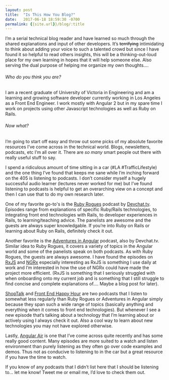 ```yaml
---
layout: post
title:  "Is This How You Blog?"
date:   2017-06-18 18:59:30 -0700
permalink: {{site.url}}/blog/:title
---
```


I’m a serial technical blog reader and have learned so much through the shared explanations and input of other developers. It’s ~~terrifying~~ intimidating to think about adding your voice to such a talented crowd but since I have found it so helpful to read others insights, this will be a thinking-out-loud place for my own learning in hopes that it will help someone else. Also serving the dual purpose of helping me organize my own thoughts....

###### Who do you think you are?

I am a recent graduate of University of Victoria in Engineering and am a learning and growing software developer currently working in Los Angeles as a Front End Engineer. I work mostly with Angular 2 but in my spare time I work on projects using other Javascript technologies as well as Ruby on Rails.

###### Now what?

I’m going to start off easy and throw out some picks of my absolute favorite resources I’ve come across in the technical world. Blogs, newsletters, podcasts, etc I’m all over it. There are *so many* smart people out there with really useful stuff to say.


I spend a ridiculous amount of time sitting in a car (#LA #TrafficLifestyle) and the one thing I’ve found that keeps me sane while I’m inching forward on the 405 is listening to podcasts. I don’t consider myself a hugely successful audio learner (lectures never worked for me) but I’ve found listening to podcasts is helpful to get an overarching view on a concept and then I can use that to do my own research later.


One of my favorite go-to's is the [Ruby Rogues](https://devchat.tv/ruby-rogues) podcast by [Devchat.tv](https://devchat.tv/). Episodes range from explanations of specific Ruby/Rails technologies, to integrating front end technologies with Rails, to developer experiences in Rails, to learning/teaching advice. The panelists are awesome and the guests are always super knowledgable. If you’re into Ruby on Rails or learning about Ruby on Rails, definitely check it out.


Another favorite is the [Adventures in Angular](https://devchat.tv/adv-in-angular) podcast, also by Devchat.tv. Similar idea to Ruby Rogues, it covers a variety of topics in the Angular world and some of the panelists speak on both podcasts. As with Ruby Rogues, the guests are always awesome. I have found the episodes on [RxJS](https://devchat.tv/adv-in-angular/rxjs-with-angular) and [NGRx](https://devchat.tv/adv-in-angular/ngrx-with-mike-ryan) especially interesting as RxJS is something I use daily at work and I’m interested in how the use of NGRx could have made the project more efficient. (RxJS is something that I seriously struggled with when onboarding onto my current job and is something that I still struggle to find concise and complete explanations of…. Maybe a blog post for later).


[ShopTalk](http://shoptalkshow.com/) and [Front End Happy Hour](http://frontendhappyhour.com/) are two podcasts that I listen to somewhat less regularly than Ruby Rogues or Adventures in Angular simply because they span such a wide range of topics (basically anything and everything when it comes to front end technologies). But whenever I see a new episode that’s talking about a technology that I’m learning about or actively using I always check it out. Also a cool way to learn about new technologies you may not have explored otherwise.


Lastly, [Angular Air](https://angularair.com/) is one that I’ve come across quite recently and has some really good content. Many episodes are more suited to a watch and listen environment than purely listening as they often go over code examples and demos. Thus not as conducive to listening to in the car but a great resource if you have the time to watch.


If you know of any podcasts that I didn’t list here that I should be listening to… let me know! Tweet me or email me, I’d love to check them out.
